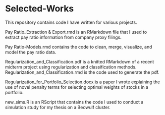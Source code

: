 # Selected-Works
This repository contains code I have written for various projects. 

Pay Ratio_Extraction & Export.rmd is an RMarkdown file that I used to extract pay ratio information from company proxy filings.

Pay Ratio-Models.rmd contains the code to clean, merge, visualize, and model the pay ratio data. 

Regularization_and_Classification.pdf is a knitted RMarkdown of a recent midterm project using regularization and classification methods.
Regularization_and_Classification.rmd is the code used to generate the pdf.

Regularization_for_Portfolio_Selection.docx is a paper I wrote explaining the use of novel penalty terms for selecting optimal weights 
of stocks in a portfolio.

new_sims.R is an RScript that contains the code I used to conduct a simulation study for my thesis on a Beowulf cluster.
